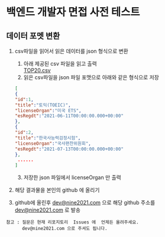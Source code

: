 # 백엔드 개발자 면접 사전 테스트


## 데이터 포멧 변환


1. csv파일을 읽어서 읽은 데이터를 json 형식으로 변환
    1. 아래 제공된 csv 파일을 읽고 출력  
       [TOP20.csv](../data/top20.csv)
    2. 읽은 csv파일을 json 파일 포맷으로 아래와 같은 형식으로 저장
    ```json
   [
    {
    "id":1,
    "title":"토익(TOEIC)",
    "licenseOrgan":"미국 ETS",
    "esRegdt":"2021-06-11T00:00:00.000+00:00"
    },
    {
    "id":2,
    "title":"한국사능력검정시험",
    "licenseOrgan":"국사편찬위원회",
    "esRegdt":"2021-07-13T00:00:00.000+00:00"
    },
     ......
   ]
    ```
    3. 저장한 json 파일에서 licenseOrgan 만 출력

3. 해당 결과물을 본인의 github 에 올리기
4. github에 올린후 dev@nine2021.com 으로 해당 github 주소를 dev@nine2021.com 로 발송

```
참고 : 질문은 현재 리포지토리  Issues 에  언제든 올려주세요.
      dev@nine2021.com 으로 주셔도 됩니다.
```
